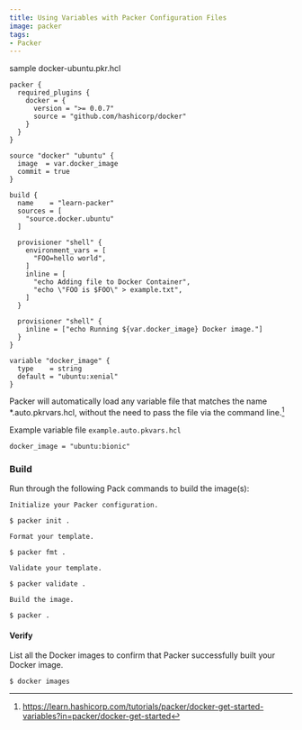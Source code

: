 ```yaml
---
title: Using Variables with Packer Configuration Files
image: packer
tags:
- Packer
---
```

sample docker-ubuntu.pkr.hcl
```
packer {
  required_plugins {
    docker = {
      version = ">= 0.0.7"
      source = "github.com/hashicorp/docker"
    }
  }
}

source "docker" "ubuntu" {
  image  = var.docker_image
  commit = true
}

build {
  name    = "learn-packer"
  sources = [
    "source.docker.ubuntu"
  ]

  provisioner "shell" {
    environment_vars = [
      "FOO=hello world",
    ]
    inline = [
      "echo Adding file to Docker Container",
      "echo \"FOO is $FOO\" > example.txt",
    ]
  }

  provisioner "shell" {
    inline = ["echo Running ${var.docker_image} Docker image."]
  }
}

variable "docker_image" {
  type    = string
  default = "ubuntu:xenial"
}
```

Packer will automatically load any variable file that matches the name *.auto.pkrvars.hcl, without the need to pass the file via the command line.[^1]

Example variable file `example.auto.pkvars.hcl`
```
docker_image = "ubuntu:bionic"
```

### Build

Run through the following Pack commands to build the image(s):

```
Initialize your Packer configuration.

$ packer init .

Format your template.

$ packer fmt .

Validate your template.

$ packer validate .

Build the image.

$ packer .
```

#### Verify

List all the Docker images to confirm that Packer successfully built your Docker image.

```
$ docker images
```



[^1]: https://learn.hashicorp.com/tutorials/packer/docker-get-started-variables?in=packer/docker-get-started